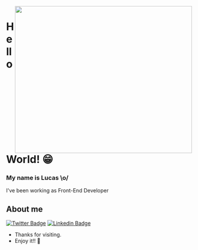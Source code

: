 <img align="right" width="480" height="400" src="https://i.pinimg.com/originals/bd/be/dd/bdbeddc6c80b01322be91468c35f9d1f.gif">
  
# Hello World! 😁

### My name is Lucas \o/
I've been working as Front-End Developer

## About me
[![Twitter Badge](https://img.shields.io/badge/-Twitter-1ca0f1?style=flat-square&labelColor=1ca0f1&logo=twitter&logoColor=white&link=https://twitter.com/lucasgomesdev)](https://twitter.com/lucasgomesdev)
[![Linkedin Badge](https://img.shields.io/badge/-LinkedIn-blue?style=flat-square&logo=Linkedin&logoColor=white&link=https://www.linkedin.com/in/lucasgomesoficial/)](https://www.linkedin.com/in/lucasgomesoficial/)

- Thanks for visiting.
- Enjoy it!! 👋
<!--
**lucasgomesoficial/lucasgomesoficial** is a ✨ _special_ ✨ repository because its `README.md` (this file) appears on your GitHub profile.

Here are some ideas to get you started:

- 🔭 I’m currently working on ...
- 🌱 I’m currently learning ...
- 👯 I’m looking to collaborate on ...
- 🤔 I’m looking for help with ...
- 💬 Ask me about ...
- 📫 How to reach me: ...
- 😄 Pronouns: ...
- ⚡ Fun fact: ...
-->
